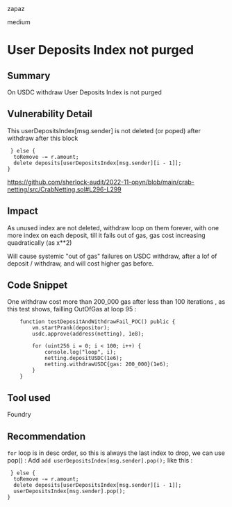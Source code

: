 zapaz

medium

# User Deposits Index not purged

## Summary
On USDC withdraw User Deposits Index is not purged
 
## Vulnerability Detail
This userDepositsIndex[msg.sender] is not deleted (or poped) after withdraw after this block
```solidity
 } else {
  toRemove -= r.amount;
  delete deposits[userDepositsIndex[msg.sender][i - 1]];
}
```
https://github.com/sherlock-audit/2022-11-opyn/blob/main/crab-netting/src/CrabNetting.sol#L296-L299

## Impact
As unused index are not deleted, withdraw loop on them forever, with one more index on each deposit, till it fails out of gas, gas cost increasing quadratically (as x**2)

Will cause systemic "out of gas" failures  on USDC withdraw, after a lof of deposit / withdraw, and will cost higher gas before.

## Code Snippet
One withdraw cost more than 200_000 gas  after less than 100 iterations , as this test shows, failling OutOfGas at loop 95 :  
```solidity
    function testDepositAndWithdrawFail_POC() public {
        vm.startPrank(depositor);
        usdc.approve(address(netting), 1e8);

        for (uint256 i = 0; i < 100; i++) {
            console.log("loop", i);
            netting.depositUSDC(1e6);
            netting.withdrawUSDC{gas: 200_000}(1e6);
        }
    }
```

## Tool used
Foundry

## Recommendation
`for` loop is in desc order, so this is always the last index to drop, we can use pop()  : 
Add  `add userDepositsIndex[msg.sender].pop();` like this : 
```solidity
 } else {
  toRemove -= r.amount;
  delete deposits[userDepositsIndex[msg.sender][i - 1]];
  userDepositsIndex[msg.sender].pop();
}
```
